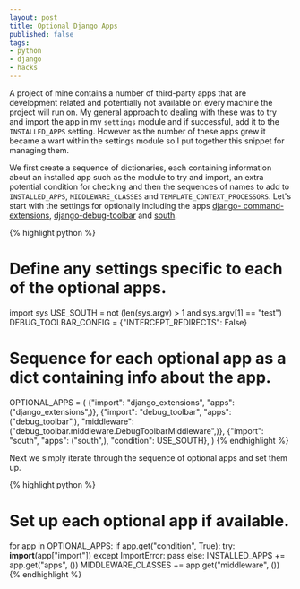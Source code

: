 ```yaml
---
layout: post
title: Optional Django Apps
published: false
tags:
- python
- django
- hacks
---
```


A project of mine contains a number of third-party apps that are development
related and potentially not available on every machine the project will run
on. My general approach to dealing with these was to try and import the app in
my `settings` module and if successful, add it to the `INSTALLED_APPS`
setting. However as the number of these apps grew it became a wart within the
settings module so I put together this snippet for managing them.

We first create a sequence of dictionaries, each containing information about
an installed app such as the module to try and import, an extra potential
condition for checking and then the sequences of names to add to
`INSTALLED_APPS`, `MIDDLEWARE_CLASSES` and `TEMPLATE_CONTEXT_PROCESSORS`.
Let's start with the settings for optionally including the apps [django-
command-extensions](http://github.com/django-extensions/django-extensions),
[django-debug-toolbar](http://github.com/robhudson/django-debug-toolbar) and
[south](http://south.aeracode.org).

{% highlight python %}
# Define any settings specific to each of the optional apps.
import sys
USE_SOUTH = not (len(sys.argv) > 1 and sys.argv[1] == "test")
DEBUG_TOOLBAR_CONFIG = {"INTERCEPT_REDIRECTS": False}

# Sequence for each optional app as a dict containing info about the app.
OPTIONAL_APPS = (
    {"import": "django_extensions", "apps": ("django_extensions",)},
    {"import": "debug_toolbar", "apps": ("debug_toolbar",),
        "middleware": ("debug_toolbar.middleware.DebugToolbarMiddleware",)},
    {"import": "south", "apps": ("south",), "condition": USE_SOUTH},
)
{% endhighlight %}

Next we simply iterate through the sequence of optional apps and set them up.

{% highlight python %}
# Set up each optional app if available.
for app in OPTIONAL_APPS:
    if app.get("condition", True):
        try:
            __import__(app["import"])
        except ImportError:
            pass
        else:
            INSTALLED_APPS += app.get("apps", ())
            MIDDLEWARE_CLASSES += app.get("middleware", ())
{% endhighlight %}
